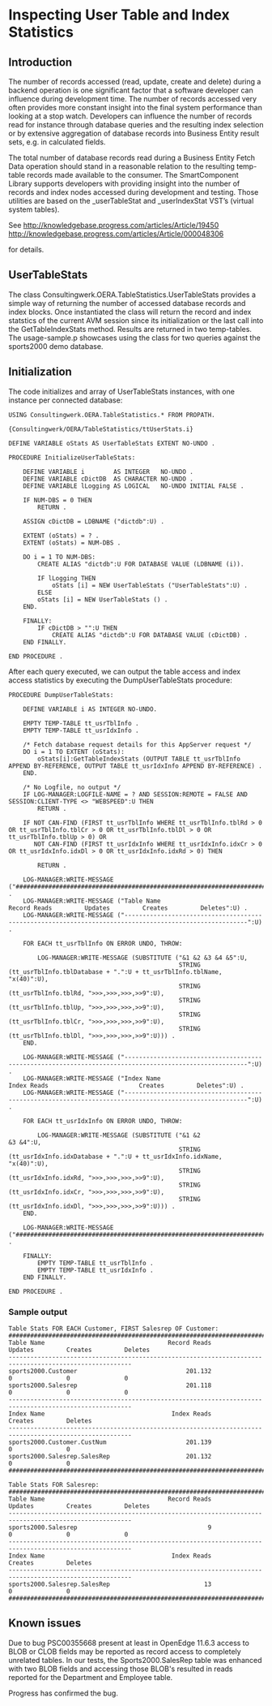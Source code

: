 # Inspecting User Table and Index Statistics

## Introduction

The number of records accessed (read, update, create and delete) during a backend operation is one significant factor that a software developer can influence during development time. The number of records accessed very often provides more constant insight into the final system performance than looking at a stop watch. Developers can influence the number of records read for instance through database queries and the resulting index selection or by extensive aggregation of database records into Business Entity result sets, e.g. in calculated fields.

The total number of database records read during a Business Entity Fetch Data operation should stand in a reasonable relation to the resulting temp-table records made available to the consumer.
The SmartComponent Library supports developers with providing insight into the number of records and index nodes accessed during development and testing. Those utilities are based on the _userTableStat and _userIndexStat VST’s (virtual system tables).

See
http://knowledgebase.progress.com/articles/Article/19450
http://knowledgebase.progress.com/articles/Article/000048306

for details.

## UserTableStats

The class Consultingwerk.OERA.TableStatistics.UserTableStats provides a simple way of returning the number of accessed database records and index blocks. Once instantiated the class will return the record and index statstics of the current AVM session since its initialization or the last call into the GetTableIndexStats method. Results are returned in two temp-tables. The usage-sample.p showcases using the class for two queries against the sports2000 demo database. 

## Initialization

The code initializes and array of UserTableStats instances, with one instance per connected database:

```
USING Consultingwerk.OERA.TableStatistics.* FROM PROPATH.

{Consultingwerk/OERA/TableStatistics/ttUserStats.i}

DEFINE VARIABLE oStats AS UserTableStats EXTENT NO-UNDO .
```

```
PROCEDURE InitializeUserTableStats:

    DEFINE VARIABLE i        AS INTEGER   NO-UNDO .
    DEFINE VARIABLE cDictDB  AS CHARACTER NO-UNDO .
    DEFINE VARIABLE lLogging AS LOGICAL   NO-UNDO INITIAL FALSE .

    IF NUM-DBS = 0 THEN
        RETURN .

    ASSIGN cDictDB = LDBNAME ("dictdb":U) .

    EXTENT (oStats) = ? .
    EXTENT (oStats) = NUM-DBS .

    DO i = 1 TO NUM-DBS:
        CREATE ALIAS "dictdb":U FOR DATABASE VALUE (LDBNAME (i)).

        IF lLogging THEN
            oStats [i] = NEW UserTableStats ("UserTableStats":U) .
        ELSE
        oStats [i] = NEW UserTableStats () .
    END.

    FINALLY:
        IF cDictDB > "":U THEN
            CREATE ALIAS "dictdb":U FOR DATABASE VALUE (cDictDB) .
    END FINALLY.
    
END PROCEDURE .   
```

After each query executed, we can output the table access and index access statistics by executing the DumpUserTableStats procedure:

```
PROCEDURE DumpUserTableStats:

    DEFINE VARIABLE i AS INTEGER NO-UNDO.

    EMPTY TEMP-TABLE tt_usrTblInfo .
    EMPTY TEMP-TABLE tt_usrIdxInfo .

    /* Fetch database request details for this AppServer request */
    DO i = 1 TO EXTENT (oStats):
        oStats[i]:GetTableIndexStats (OUTPUT TABLE tt_usrTblInfo APPEND BY-REFERENCE, OUTPUT TABLE tt_usrIdxInfo APPEND BY-REFERENCE) .
    END.

    /* No Logfile, no output */
    IF LOG-MANAGER:LOGFILE-NAME = ? AND SESSION:REMOTE = FALSE AND SESSION:CLIENT-TYPE <> "WEBSPEED":U THEN
        RETURN .

    IF NOT CAN-FIND (FIRST tt_usrTblInfo WHERE tt_usrTblInfo.tblRd > 0 OR tt_usrTblInfo.tblCr > 0 OR tt_usrTblInfo.tblDl > 0 OR tt_usrTblInfo.tblUp > 0) OR
       NOT CAN-FIND (FIRST tt_usrIdxInfo WHERE tt_usrIdxInfo.idxCr > 0 OR tt_usrIdxInfo.idxDl > 0 OR tt_usrIdxInfo.idxRd > 0) THEN

        RETURN .

    LOG-MANAGER:WRITE-MESSAGE ("########################################################################################################":U) .
    LOG-MANAGER:WRITE-MESSAGE ("Table Name                                  Record Reads         Updates         Creates         Deletes":U) .
    LOG-MANAGER:WRITE-MESSAGE ("--------------------------------------------------------------------------------------------------------":U) .

    FOR EACH tt_usrTblInfo ON ERROR UNDO, THROW:

        LOG-MANAGER:WRITE-MESSAGE (SUBSTITUTE ("&1 &2 &3 &4 &5":U,
                                               STRING (tt_usrTblInfo.tblDatabase + ".":U + tt_usrTblInfo.tblName, "x(40)":U),
                                               STRING (tt_usrTblInfo.tblRd, ">>>,>>>,>>>,>>9":U),
                                               STRING (tt_usrTblInfo.tblUp, ">>>,>>>,>>>,>>9":U),
                                               STRING (tt_usrTblInfo.tblCr, ">>>,>>>,>>>,>>9":U),
                                               STRING (tt_usrTblInfo.tblDl, ">>>,>>>,>>>,>>9":U))) .
    END.

    LOG-MANAGER:WRITE-MESSAGE ("--------------------------------------------------------------------------------------------------------":U) .
    LOG-MANAGER:WRITE-MESSAGE ("Index Name                                   Index Reads                         Creates         Deletes":U) .
    LOG-MANAGER:WRITE-MESSAGE ("--------------------------------------------------------------------------------------------------------":U) .

    FOR EACH tt_usrIdxInfo ON ERROR UNDO, THROW:

        LOG-MANAGER:WRITE-MESSAGE (SUBSTITUTE ("&1 &2                 &3 &4":U,
                                               STRING (tt_usrIdxInfo.idxDatabase + ".":U + tt_usrIdxInfo.idxName, "x(40)":U),
                                               STRING (tt_usrIdxInfo.idxRd, ">>>,>>>,>>>,>>9":U),
                                               STRING (tt_usrIdxInfo.idxCr, ">>>,>>>,>>>,>>9":U),
                                               STRING (tt_usrIdxInfo.idxDl, ">>>,>>>,>>>,>>9":U))) .
    END.

    LOG-MANAGER:WRITE-MESSAGE ("########################################################################################################":U) .

    FINALLY:
        EMPTY TEMP-TABLE tt_usrTblInfo .
        EMPTY TEMP-TABLE tt_usrIdxInfo .
    END FINALLY.       

END PROCEDURE .    
```

### Sample output

```
Table Stats FOR EACH Customer, FIRST Salesrep OF Customer:
########################################################################################################
Table Name                                  Record Reads         Updates         Creates         Deletes
--------------------------------------------------------------------------------------------------------
sports2000.Customer                              201.132               0               0               0
sports2000.Salesrep                              201.118               0               0               0
--------------------------------------------------------------------------------------------------------
Index Name                                   Index Reads                         Creates         Deletes
--------------------------------------------------------------------------------------------------------
sports2000.Customer.CustNum                      201.139                               0               0
sports2000.Salesrep.SalesRep                     201.132                               0               0
########################################################################################################

Table Stats FOR Salesrep:
########################################################################################################
Table Name                                  Record Reads         Updates         Creates         Deletes
--------------------------------------------------------------------------------------------------------
sports2000.Salesrep                                    9               0               0               0
--------------------------------------------------------------------------------------------------------
Index Name                                   Index Reads                         Creates         Deletes
--------------------------------------------------------------------------------------------------------
sports2000.Salesrep.SalesRep                          13                               0               0
########################################################################################################
```

## Known issues

Due to bug PSC00355668 present at least in OpenEdge 11.6.3 access to BLOB or CLOB fields may be reported as record access to completely unrelated tables. In our tests, the Sports2000.SalesRep table was enhanced with two BLOB fields and accessing those BLOB's resulted in reads reported for the Department and Employee table. 

Progress has confirmed the bug. 
